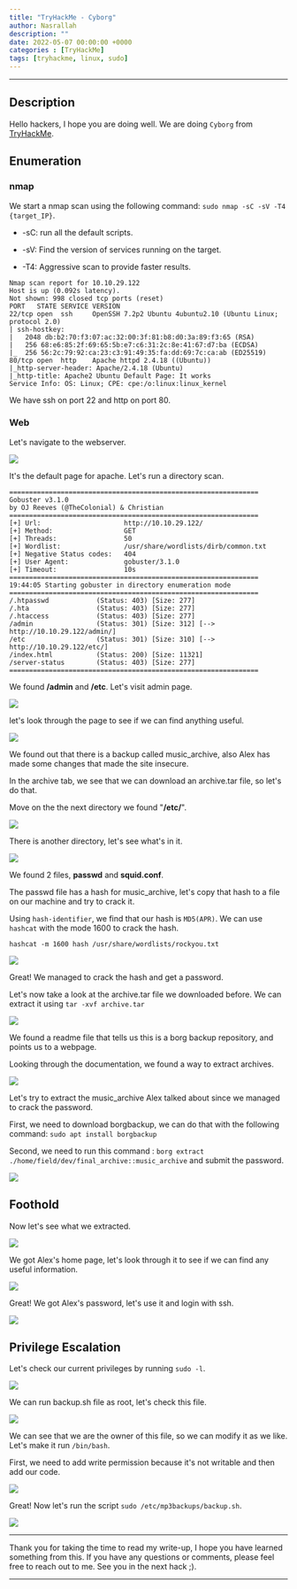 ```yaml
---
title: "TryHackMe - Cyborg"
author: Nasrallah
description: ""
date: 2022-05-07 00:00:00 +0000
categories : [TryHackMe]
tags: [tryhackme, linux, sudo]
---
```


<div align="center"> <script src="https://tryhackme.com/badge/367641"></script> </div>

---


## **Description**

Hello hackers, I hope you are doing well. We are doing `Cyborg` from [TryHackMe](https://tryhackme.com).

## **Enumeration**

### nmap

We start a nmap scan using the following command: `sudo nmap -sC -sV -T4 {target_IP}`.

- -sC: run all the default scripts.

- -sV: Find the version of services running on the target.

- -T4: Aggressive scan to provide faster results.

```terminal
Nmap scan report for 10.10.29.122
Host is up (0.092s latency).
Not shown: 998 closed tcp ports (reset)
PORT   STATE SERVICE VERSION
22/tcp open  ssh     OpenSSH 7.2p2 Ubuntu 4ubuntu2.10 (Ubuntu Linux; protocol 2.0)
| ssh-hostkey: 
|   2048 db:b2:70:f3:07:ac:32:00:3f:81:b8:d0:3a:89:f3:65 (RSA)
|   256 68:e6:85:2f:69:65:5b:e7:c6:31:2c:8e:41:67:d7:ba (ECDSA)
|_  256 56:2c:79:92:ca:23:c3:91:49:35:fa:dd:69:7c:ca:ab (ED25519)
80/tcp open  http    Apache httpd 2.4.18 ((Ubuntu))
|_http-server-header: Apache/2.4.18 (Ubuntu)
|_http-title: Apache2 Ubuntu Default Page: It works
Service Info: OS: Linux; CPE: cpe:/o:linux:linux_kernel
```

We have ssh on port 22 and http on port 80.

### Web

Let's navigate to the webserver.

![](/assets/img/tryhackme/cyborg/1.png)

It's the default page for apache. Let's run a directory scan.

```terminal
===============================================================
Gobuster v3.1.0
by OJ Reeves (@TheColonial) & Christian 
===============================================================
[+] Url:                     http://10.10.29.122/
[+] Method:                  GET
[+] Threads:                 50
[+] Wordlist:                /usr/share/wordlists/dirb/common.txt
[+] Negative Status codes:   404
[+] User Agent:              gobuster/3.1.0
[+] Timeout:                 10s
===============================================================
19:44:05 Starting gobuster in directory enumeration mode
===============================================================
/.htpasswd            (Status: 403) [Size: 277]
/.hta                 (Status: 403) [Size: 277]
/.htaccess            (Status: 403) [Size: 277]
/admin                (Status: 301) [Size: 312] [--> http://10.10.29.122/admin/]
/etc                  (Status: 301) [Size: 310] [--> http://10.10.29.122/etc/]  
/index.html           (Status: 200) [Size: 11321]                               
/server-status        (Status: 403) [Size: 277]                                 
===============================================================
```

We found **/admin** and **/etc**. Let's visit admin page.

![](/assets/img/tryhackme/cyborg/2.png)

let's look through the page to see if we can find anything useful.

![](/assets/img/tryhackme/cyborg/3.png)

We found out that there is a backup called music_archive, also Alex has made some changes that made the site insecure.

In the archive tab, we see that we can download an archive.tar file, so let's do that.

Move on the the next directory we found "**/etc/**".

![](/assets/img/tryhackme/cyborg/4.png)

There is another directory, let's see what's in it.

![](/assets/img/tryhackme/cyborg/5.png)

We found 2 files, **passwd** and **squid.conf**.

The passwd file has a hash for music_archive, let's copy that hash to a file on our machine and try to crack it.

Using `hash-identifier`, we find that our hash is `MD5(APR)`. We can use `hashcat` with the mode 1600 to crack the hash.

`hashcat -m 1600 hash /usr/share/wordlists/rockyou.txt`

![](/assets/img/tryhackme/cyborg/6.png)

Great! We managed to crack the hash and get a password.

Let's now take a look at the archive.tar file we downloaded before. We can extract it using `tar -xvf archive.tar`

![](/assets/img/tryhackme/cyborg/7.png)

We found a readme file that tells us this is a borg backup repository, and points us to a webpage.

Looking through the documentation, we found a way to extract archives.

![](/assets/img/tryhackme/cyborg/8.png)

Let's try to extract the music_archive Alex talked about since we managed to crack the password.

First, we need to download borgbackup, we can do that with the following command: `sudo apt install borgbackup`

Second, we need to run this command : `borg extract ./home/field/dev/final_archive::music_archive` and submit the password.

![](/assets/img/tryhackme/cyborg/9.png)


## **Foothold**

Now let's see what we extracted.

![](/assets/img/tryhackme/cyborg/10.png)

We got Alex's home page, let's look through it to see if we can find any useful information.

![](/assets/img/tryhackme/cyborg/11.png)

Great! We got Alex's password, let's use it and login with ssh.

![](/assets/img/tryhackme/cyborg/12.png)


## **Privilege Escalation**

Let's check our current privileges by running `sudo -l`.

![](/assets/img/tryhackme/cyborg/13.png)

We can run backup.sh file as root, let's check this file.

![](/assets/img/tryhackme/cyborg/14.png)

We can see that we are the owner of this file, so we can modify it as we like. Let's make it run `/bin/bash`.

First, we need to add write permission because it's not writable and then add our code. 

![](/assets/img/tryhackme/cyborg/15.png)

Great! Now let's run the script `sudo /etc/mp3backups/backup.sh`.

![](/assets/img/tryhackme/cyborg/16.png)

---

Thank you for taking the time to read my write-up, I hope you have learned something from this. If you have any questions or comments, please feel free to reach out to me. See you in the next hack ;).

---